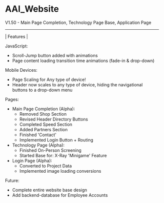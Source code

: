 # AAI_Website
V1.50 - Main Page Completion, Technology Page Base, Application Page
___________
| Features |

JavaScript:
  - Scroll-Jump button added with animations
  - Page content loading transition time animations (fade-in & drop-down)

Mobile Devices:
  - Page Scaling for Any type of device!
  - Header now scales to any type of device, hiding the navigational buttons to a drop-down menu

Pages:
- Main Page Completion (Alpha):
  - Removed Shop Section
  - Revised Header Directory Buttons
  - Completed Speed Section
  - Added Partners Section
  - Finished 'Contact'
  - Implemented Login Button + Routing
- Technology Page (Alpha):
  - Finished On-Person Screening
  - Started Base for: X-Ray 'Minigame' Feature
- Login Page (Alpha):
  - Converted to Project Data
  - Implemented image loading conversions

Future:
  - Complete entire website base design
  - Add backend-database for Employee Accounts
